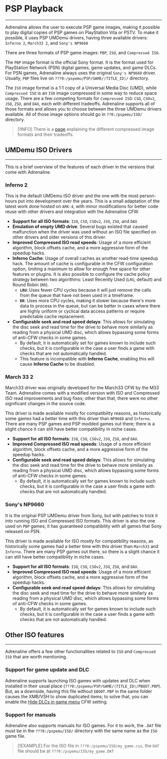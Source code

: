 # PSP Playback
---

Adrenaline allows the user to execute PSP game images, making it possible to play digital copies of PSP games on PlayStation Vita or PSTV. To make it possible, it uses PSP UMDemu drivers, having three available drivers: `Inferno 2`, `March33 2`, and `Sony's NP9660`

There are three formats of PSP game images: `PBP`, `ISO`, and `Compressed ISO`.

The `PBP` image format is the official Sony format. It is the format used for PlayStation Network (PSN) digital games, game updates, and game DLCs. For PSN games, Adrenaline always uses the original `Sony's NP9660` driver. Usually, `PBP` files live on `???0:/pspemu/PSP/GAME/⟨TITLE_ID⟩/` directory.

The `ISO` image format is a 1:1 copy of a Universal Media Disc (UMD), while `Compressed ISO` is an `ISO` image compressed in some way to reduce space usage. There are a few competing formats for `Compressed ISO`: `CSO`, `CSOv2`, `JSO`, `ZSO`, and `DAX`, each with different tradeoffs. Adrenaline supports all of those formats and allows you to choose between the three UMDemu drivers available. All of those image options should go in `??0:/pspemu/ISO/` directory.

> [!INFO]
> There is a [page](./05-PSPPlayback/01-CompressedIsoFormats.md) explaining the different compressed image formats and their tradeoffs.

## UMDemu ISO Drivers
---

This is a brief overview of the features of each driver in the versions that come with Adrenaline.

### Inferno 2

This is the default UMDemu ISO driver and the one with the most person-hours put into development over the years. This is a small adaptation of the latest work done hosted on `ARK-4`, with minor modifications for better code reuse with other drivers and integration with the Adrenaline CFW.

- **Support for all ISO formats**: `ISO`, `CSO`, `CSOv2`, `JSO`, `ZSO`, and `DAX`
- **Emulation of empty UMD drive**: Several bugs existed that caused malfunction when the driver was used without an ISO file specified on other drivers and older versions of this driver.
- **Improved Compressed ISO read speeds**: Usage of a more efficient algorithm, block offsets cache, and a more aggressive form of the speedup hacks.
- **Inferno Cache**: Usage of overall caches as another read-time speedup hack. The amount of cache is configurable in the CFW configuration option, limiting a maximum to allow for enough free space for other features or plugins. It is also possible to configure the cache policy strategy between two algorithms: Least Recently Used (`LRU`, default) and Round Robin (`RR`).
    - **`LRU`**: Uses fewer CPU cycles because it will just remove the calls from the queue that have not been used in a timeframe.
    - **`RR`**: Uses more CPU cycles, making it slower because there's more data to process in the queue, but can be better in cases where there are highly uniform or cyclical data access patterns or require predictable cache replacement.
- **Configurable seek and read speed delays**: This allows for simulating the disc seek and read time for the drive to behave more similarly as reading from a physical UMD disc, which allows bypassing some forms of anti-CFW checks in some games.
    - By default, it is automatically set for games known to include such checks, but it is configurable in the case a user finds a game with checks that are not automatically handled.
    - This feature is incompatible with **Inferno Cache**, enabling this will cause **Inferno Cache** to be disabled.

### March 33 2

March33 driver was originally developed for the March33 CFW by the M33 Team. Adrenaline comes with a modified version with ISO and Compressed ISO read improvements and bug fixes; other than that, there were no other significant changes in the source code.

This driver is made available mostly for compatibility reasons, as historically some games had a better time with this driver than `NP9660` and `Inferno`. There are many PSP games and PSP modded games out there; there is a slight chance it can still have better compatibility in niche cases.

- **Support for all ISO formats**: `ISO`, `CSO`, `CSOv2`, `JSO`, `ZSO`, and `DAX`.
- **Improved Compressed ISO read speeds**: Usage of a more efficient algorithm, block offsets cache, and a more aggressive form of the speedup hacks.
- **Configurable seek and read speed delays**: This allows for simulating the disc seek and read time for the drive to behave more similarly as reading from a physical UMD disc, which allows bypassing some forms of anti-CFW checks in some games.
    - By default, it is automatically set for games known to include such checks, but it is configurable in the case a user finds a game with checks that are not automatically handled.

### Sony's NP9660

It is the original PSP UMDemu driver from Sony, but with patches to trick it into running ISO and Compressed ISO formats. This driver is also the one used on `PBP` games; it has guaranteed compatibility with all games that Sony released on PSN.

This driver is made available for ISO mostly for compatibility reasons, as historically some games had a better time with this driver than `March33` and `Inferno`. There are many PSP games out there, so there is a slight chance it can still have better compatibility in niche cases.

- **Support for all ISO formats**: `ISO`, `CSO`, `CSOv2`, `JSO`, `ZSO`, and `DAX`.
- **Improved Compressed ISO read speeds**: Usage of a more efficient algorithm, block offsets cache, and a more aggressive form of the speedup hacks.
- **Configurable seek and read speed delays**: This allows for simulating the disc seek and read time for the drive to behave more similarly as reading from a physical UMD disc, which allows bypassing some forms of anti-CFW checks in some games.
    - By default, it is automatically set for games known to include such checks, but it is configurable in the case a user finds a game with checks that are not automatically handled.

## Other ISO features
---

Adrenaline offers a few other functionalities related to `ISO` and `Compressed ISO` that are worth mentioning.

### Support for game update and DLC

Adrenaline supports launching ISO games with updates and DLC when installed in their usual place (`???0:/pspemu/PSP/GAME/⟨TITLE_ID⟩/PBOOT.PBP`). But, as a downside, having this file without `EBOOT.PBP` in the same folder causes the XMB/VSH to show duplicated items; to solve that, you can enable the [Hide DLCs in game menu](./08-CfwConfiguration.md#hide-dlcs-in-game-menu) CFW setting.

### Support for manuals

Adrenaline also supports manuals for ISO games. For it to work, the `.DAT` file must be in the `???0:/pspemu/ISO/` directory with the same name as the `ISO` game file.

> [!EXAMPLE]
> For the ISO file in `???0:/pspemu/ISO/my_game.cso`, the `DAT` file should be at `???0:/pspemu/ISO/my_game.DAT`